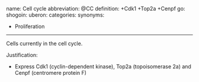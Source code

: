 name: Cell cycle
abbreviation: @CC
definition: +Cdk1 +Top2a +Cenpf
go:
shogoin: 
uberon: 
categories:
synonyms:
- Proliferation
---

Cells currently in the cell cycle. 

Justification:

* Express Cdk1 (cyclin-dependent kinase), Top2a (topoisomerase 2a) and Cenpf (centromere protein F)
